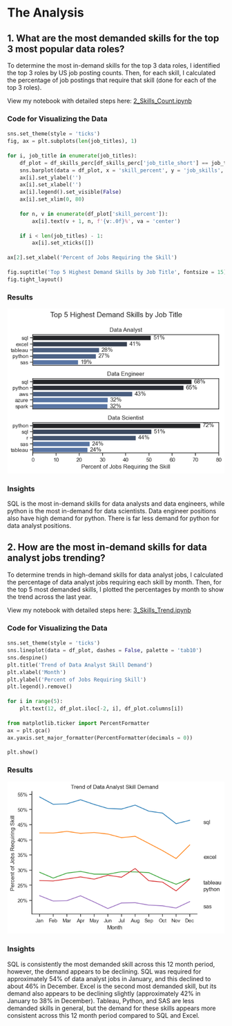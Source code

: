 # The Analysis

## 1. What are the most demanded skills for the top 3 most popular data roles?

To determine the most in-demand skills for the top 3 data roles, I identified the top 3 roles by US job posting counts. Then, for each skill, I calculated the percentage of job postings that require that skill (done for each of the top 3 roles).

View my notebook with detailed steps here:
[2_Skills_Count.ipynb](3_Project\2_Skills_Count.ipynb)

### Code for Visualizing the Data

```python
sns.set_theme(style = 'ticks')
fig, ax = plt.subplots(len(job_titles), 1)

for i, job_title in enumerate(job_titles):
    df_plot = df_skills_perc[df_skills_perc['job_title_short'] == job_title].head(5)
    sns.barplot(data = df_plot, x = 'skill_percent', y = 'job_skills', ax = ax[i], hue = 'skill_percent', palette = 'dark:b_r')
    ax[i].set_ylabel('')
    ax[i].set_xlabel('')
    ax[i].legend().set_visible(False)
    ax[i].set_xlim(0, 80)

    for n, v in enumerate(df_plot['skill_percent']):
        ax[i].text(v + 1, n, f'{v:.0f}%', va = 'center')
    
    if i < len(job_titles) - 1:
        ax[i].set_xticks([])

ax[2].set_xlabel('Percent of Jobs Requiring the Skill')

fig.suptitle('Top 5 Highest Demand Skills by Job Title', fontsize = 15)
fig.tight_layout()
```

### Results

![Bar Chart of In-Demand Job Skills for Data Roles](3_Project\images\skill_demand.png)

### Insights

SQL is the most in-demand skills for data analysts and data engineers, while python is the most in-demand for data scientists. Data engineer positions also have high demand for python. There is far less demand for python for data analyst positions.

## 2. How are the most in-demand skills for data analyst jobs trending?

To determine trends in high-demand skills for data analyst jobs, I calculated the percentage of data analyst jobs requiring each skill by month. Then, for the top 5 most demanded skills, I plotted the percentages by month to show the trend across the last year.

View my notebook with detailed steps here:
[3_Skills_Trend.ipynb](3_Project\3_Skills_Trend.ipynb)

### Code for Visualizing the Data

```python
sns.set_theme(style = 'ticks')
sns.lineplot(data = df_plot, dashes = False, palette = 'tab10')
sns.despine()
plt.title('Trend of Data Analyst Skill Demand')
plt.xlabel('Month')
plt.ylabel('Percent of Jobs Requiring Skill')
plt.legend().remove()

for i in range(5):
    plt.text(12, df_plot.iloc[-2, i], df_plot.columns[i])

from matplotlib.ticker import PercentFormatter
ax = plt.gca()
ax.yaxis.set_major_formatter(PercentFormatter(decimals = 0))

plt.show()
```
### Results

![Line Chart of Skills Trend for Data Analyst Roles](3_Project\images\skill_trend.png)

### Insights

SQL is consistently the most demanded skill across this 12 month period, however, the demand appears to be declining. SQL was required for approximately 54% of data analyst jobs in January, and this declined to about 46% in December. Excel is the second most demanded skill, but its demand also appears to be declining slightly (approximately 42% in January to 38% in December). Tableau, Python, and SAS are less demanded skills in general, but the demand for these skills appears more consistent across this 12 month period compared to SQL and Excel.
